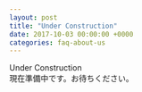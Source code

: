 ```yaml
---
layout: post
title: "Under Construction"
date: 2017-10-03 00:00:00 +0000
categories: faq-about-us
---
```

Under Construction<br>
現在準備中です。お待ちください。

